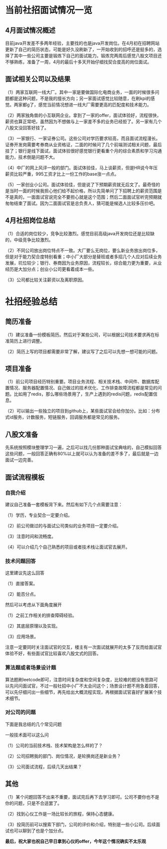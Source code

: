 # 当前社招面试情况一览

## 4月面试情况概述

目前java开发差不多两年经验，主要找的也是java开发岗位。在4月初在招聘网站更新了自己的简历状态，可能是好久没刷新了，一开始收到的招呼还是挺多的，选择了其中一些公司主要是锻炼下自己的面试能力。锻炼完两周后感觉八股文项目还不够熟练，准备了一周，4月的最后十多天开始仔细找契合度高的岗位面试。

## 面试相关公司以及结果

（1）两家互联网一线大厂。其中一家是要做国际化电商业务，一面的时候很多问题都是这种问题，不是我的擅长方向；另一家面试感觉比较随意，在刷kpi的感觉。两家都g了，感觉当前情况想进一线大厂需要更高的匹配度和技术能力。

（2）两家独角兽的小互联网企业。拿到了一家的offer，面试体验好，流程很快，薪资也算正常吧，虽然因为不想做与上一家差不多的业务已经拒了。另一家有几个八股文没回答好挂了。

（3）一家银行、一家证券公司。这些公司对学历要求较高，而且面试流程漫长。证券开发岗需要考券商从业资格证，二面的时候问了几个前端测试相关问题，最后挂了；银行是线下面试，面试体验很好感觉银行更看重个月的综合素质和学习沟通能力，技术倒是问题不大。

（4）中厂的网上风评一般的部门。面试体验佳，马上谈薪资，但是HR说今年压薪资比较严重，995工资才比上一份工作的base涨一点点。

（5）一家创业小公司。面试体验佳，但是说了下预期薪资就无后文了。最奇怪的是当时一面的时候我担心他们给不起价格，所以先简单问了下招聘上的薪资范围是不是真的，一面面试官说完全不要担心就是这个范围；然后二面面试官听完预期就匆匆结束了面试。因为二面面试官是总负责人，猜可能是候选人比较多压价吧。

## 4月社招岗位总结

（1）合适的岗位较少，竞争比较激烈。感觉目前高级java开发岗位还是比较缺的，中级竞争比较激烈。

（2）不同公司放出岗位特点不一致。大厂要么无岗位，要么新业务放出岗位多，但是对于能力契合度特别看重；中小厂大部分是替班或者多招几个人应对后续业务发展，坑位较少；银行、券商因为业务原因，流程较长，综合能力更为重要，从业经历是大加分点；创业小公司更看着成本一些。

（3）公司都比较关注薪资以及离职原因。

# 社招经验总结

## 简历准备

（1）建议准备一份模板简历。然后对于某些公司，可以根据公司技术要求再在标准简历上进行调整。

（2）简历上写的项目都需要非常了解，建议写了之后可以先想一想可能的问题。

## 项目准备

（1）前公司项目经历特别重要。项目业务流程、相关技术栈、中间件、数据库配置情况、服务器配置情况、自己做过的技术优化、工作排查故障流程都是常见的问题。比如用了redis，那么哪些场景用了，生产上遇到的redis问题，redis配置信息。

（2）可以输出一些独立的项目到github上，某些面试官会给你加分。比如：分布式id服务，计数服务，短链服务，回调服务都是常见的服务。

## 八股文准备

先系统按照模块整理学习一遍，之后可以找几份那种面试宝典啥的，自己模拟回答这些问题，一般回答正确有80%以上就可以认为准备的差不多了，最后就是一边面试一边完善。

## 面试流程模板

### 自我介绍

建议自己准备一套模板背下来。然后有如下几个点需要注意：

（1）学历，专业契合一定要介绍。

（2）前公司做过的与面试公司类似的业务项目一定要介绍。

（3）注意时间和流畅度。

（4）可以介绍几个自己熟悉的项目或者技术栈让面试官去展开。

### 技术问题回答

这里建议先这么回答

（1）直接答案。

（2）能否分点。

然后可以考虑从下面角度展开

（1）之前工作相关的排查障碍经验。

（2）其底层原理以及实现。

（3）应用场景。

注意一定要同时关注面试官的交互，楼主有一次面试就展开的太多了反而给面试官体验不好，有些面试官比较喜欢八股文式的回答。



### 算法题或者场景设计题

算法题刷leetcode即可，注意时间复杂度和空间复杂度，比较难的题没有思路可以先问问面试官，不过一般社招中小厂不太会问这个；场景设计题不用急着回答，可以先仔细问出一些细节，再先给出大概流程实现，再根据面试官喜好扩展某个技术细节。

### 对公司的问题

下面是我总结的几个常见问题

一般技术面可以这么问

（1）公司的当前技术栈、技术架构是怎么样的了？

（2）公司招聘我的部门、岗位情况，是轮换岗还是新业务？

（3）公司面试流程，后续几天出结果？



## 其他

（1）某个问题回答不出来不重要，面试完后再下去学习即可。公司不要你也不是你的问题，只是不合适罢了。

（2）找到心仪工作是一场比较长的旅程，保持心态健康。

（3）投简历前可以搜索下部门，公司的评价和介绍，特别是一些小公司。后续面试也可以聊到了也是个加分点。

**最后，祝大家也祝自己早日拿到心仪的offer，今年这个情况确实不太乐观**

